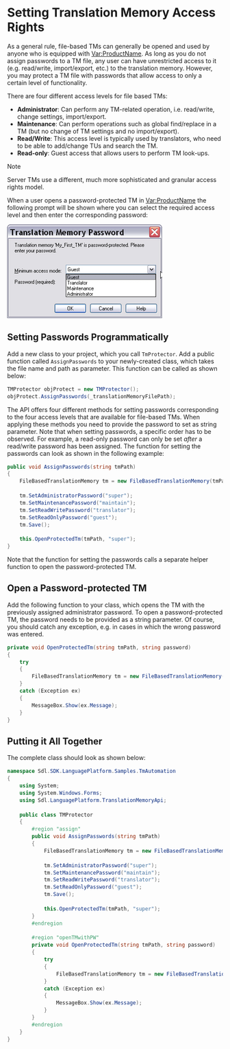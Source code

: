 Setting Translation Memory Access Rights
==

As a general rule, file-based TMs can generally be opened and used by anyone who is equipped with <Var:ProductName>. As long as you do not assign passwords to a TM file, any user can have unrestricted access to it (e.g. read/write, import/export, etc.) to the translation memory. However, you may protect a TM file with passwords that allow access to only a certain level of functionality.

There are four different access levels for file based TMs:

* **Administrator**: Can perform any TM-related operation, i.e. read/write, change settings, import/export.
* **Maintenance**: Can perform operations such as global find/replace in a TM (but no change of TM settings and no import/export).
* **Read/Write**: This access level is typically used by translators, who need to be able to add/change TUs and search the TM.
* **Read-only**: Guest access that allows users to perform TM look-ups.

>[!NOTE]
>
>Server TMs use a different, much more sophisticated and granular access rights model.


When a user opens a password-protected TM in <Var:ProductName> the following prompt will be shown where you can select the required access level and then enter the corresponding password:

![PwPompt](images/PwPompt.jpg)

Setting Passwords Programmatically
--

Add a new class to your project, which you call ```TmProtector```. Add a public function called ```AssignPasswords``` to your newly-created class, which takes the file name and path as parameter. This function can be called as shown below:

```cs
TMProtector objProtect = new TMProtector();
objProtect.AssignPasswords(_translationMemoryFilePath);
```


The API offers four different methods for setting passwords corresponding to the four access levels that are available for file-based TMs. When applying these methods you need to provide the password to set as string parameter. Note that when setting passwords, a specific order has to be observed. For example, a read-only password can only be set *after* a read/write password has been assigned. The function for setting the passwords can look as shown in the following example:

```cs
public void AssignPasswords(string tmPath)
{
    FileBasedTranslationMemory tm = new FileBasedTranslationMemory(tmPath);

    tm.SetAdministratorPassword("super");
    tm.SetMaintenancePassword("maintain");
    tm.SetReadWritePassword("translator");
    tm.SetReadOnlyPassword("guest");
    tm.Save();

    this.OpenProtectedTm(tmPath, "super");
}
```

Note that the function for setting the passwords calls a separate helper function to open the password-protected TM.

Open a Password-protected TM
--

Add the following function to your class, which opens the TM with the previously assigned administrator password. To open a password-protected TM, the password needs to be provided as a string parameter. Of course, you should catch any exception, e.g. in cases in which the wrong password was entered.

```cs
private void OpenProtectedTm(string tmPath, string password)
{
    try
    {
        FileBasedTranslationMemory tm = new FileBasedTranslationMemory(tmPath, password);
    }
    catch (Exception ex)
    {
        MessageBox.Show(ex.Message);
    }
}
```

Putting it All Together
--

The complete class should look as shown below:

```cs
namespace Sdl.SDK.LanguagePlatform.Samples.TmAutomation
{
    using System;
    using System.Windows.Forms;
    using Sdl.LanguagePlatform.TranslationMemoryApi;

    public class TMProtector
    {
        #region "assign"
        public void AssignPasswords(string tmPath)
        {
            FileBasedTranslationMemory tm = new FileBasedTranslationMemory(tmPath);

            tm.SetAdministratorPassword("super");
            tm.SetMaintenancePassword("maintain");
            tm.SetReadWritePassword("translator");
            tm.SetReadOnlyPassword("guest");
            tm.Save();

            this.OpenProtectedTm(tmPath, "super");
        }
        #endregion

        #region "openTMwithPW"
        private void OpenProtectedTm(string tmPath, string password)
        {
            try
            {
                FileBasedTranslationMemory tm = new FileBasedTranslationMemory(tmPath, password);
            }
            catch (Exception ex)
            {
                MessageBox.Show(ex.Message);
            }
        }
        #endregion
    }
}
```
